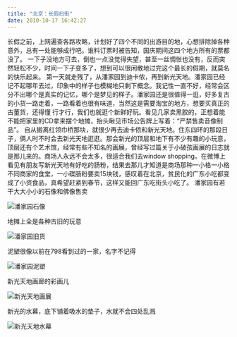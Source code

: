 ```yaml
---
title: "北京：长假扫街"
date: 2010-10-17 16:42:27
---
```


长假之前，上网遍查各路攻略，计划好了四个不同的出游目的地，心想排除掉各种意外，总有一处能够成行吧。谁料订票时被告知，国庆期间这四个地方所有的票都没了。 一下子没地方可去，倒也一点没觉得失望，甚至一丝惆怅也没有，反而突然轻松不少，时间一下子变多了，想到可以很闲散地过完这个最长的假期，就莫名的快乐起来。 第一天就走残了，从潘家园到迪卡侬，再到新光天地。潘家园已经记不起哪年去过，印象中的样子也模糊地只剩下概念。我记性一直不好，经常会区分不出哪个是真实的记忆，哪个是梦见的样子。潘家园还是很值得一逛，好多复古的小货一路走着，一路看着也很有味道，当然这是需要淘宝的地方，想要买真正的古董货，还得懂 行才行，我们也就逛个新鲜好玩。看见几家卖黑胶的，正想着能不能把家里的CD拿来摆个地摊，抬头瞅见市场公告牌上写着：“严禁售卖音像制品”。 自从搬离红领巾桥那块，就很少再去迪卡侬和新光天地。住东四环的那段日子，俩人时不时会去新光天地逛逛。那会新光的顶层和地下有不少有趣的小玩意，顶层还有个艺术馆，经常有些不知名的画展，曾经写过篇关于小破孩画展的日志就是那儿来的。商场人永远不会太多，很适合我们去window shopping。在微博上看见有朋友写新光天地有好吃的肠粉，结果去那儿才知道是商场那种一小格一小格不同商家的食堂，一小碟肠粉要卖15块钱，感叹着在北京，贫民化的广东小吃都变成了小资食品，真希望赶紧到春节，这样又能回广东吃街头小吃了。 潘家园有若干大大小小的石像和佛像售卖 

![潘家园石像](../../../images/2010/10/e6bd98e5aeb6e59bad.jpg "潘家园石像") 

地摊上全是各种古旧的玩意 

![潘家园旧货](../../../images/2010/10/e6bd98e5aeb6e59bad1.jpg "潘家园旧货") 

泥塑很像以前在798看到过的一家，名字不记得 

![潘家园泥塑](../../../images/2010/10/e6bd98e5aeb6e59bad2.jpg "潘家园泥塑") 

新光天地画廊的彩画儿 

![新光天地画展](../../../images/2010/10/e696b0e58589e5a4a9e59cb0.jpg "新光天地画展") 

新光的水幕，底下铺着吸水的垫子，水就不会四处乱溅 

![新光天地水幕](../../../images/2010/10/e696b0e58589e5a4a9e59cb01.jpg "新光天地水幕")